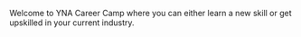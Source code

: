 Welcome to YNA Career Camp where you can either learn a new skill or get upskilled in your current industry. 